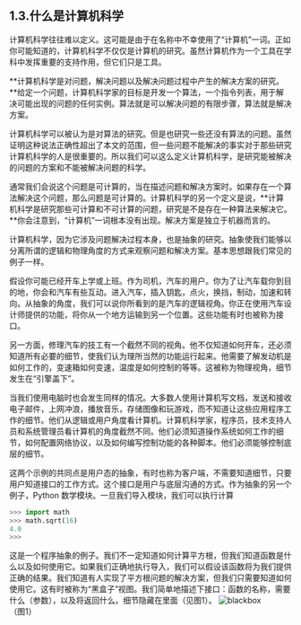 ## 1.3.什么是计算机科学
计算机科学往往难以定义。这可能是由于在名称中不幸使用了“计算机”一词。正如你可能知道的，计算机科学不仅仅是计算机的研究。虽然计算机作为一个工具在学科中发挥重要的支持作用，但它们只是工具。

**计算机科学是对问题，解决问题以及解决问题过程中产生的解决方案的研究。**给定一个问题，计算机科学家的目标是开发一个算法，一个指令列表，用于解决可能出现的问题的任何实例。算法就是可以解决问题的有限步骤，算法就是解决方案。

计算机科学可以被认为是对算法的研究。但是也研究一些还没有算法的问题。虽然证明这种说法正确性超出了本文的范围，但一些问题不能解决的事实对于那些研究计算机科学的人是很重要的。所以我们可以这么定义计算机科学，是研究能被解决的问题的方案和不能被解决问题的科学。

通常我们会说这个问题是可计算的，当在描述问题和解决方案时。如果存在一个算法解决这个问题，那么问题是可计算的。计算机科学的另一个定义是说，**计算机科学是研究那些可计算和不可计算的问题，研究是不是存在一种算法来解决它。**你会注意到，“计算机”一词根本没有出现。解决方案是独立于机器而言的。

计算机科学，因为它涉及问题解决过程本身，也是抽象的研究。抽象使我们能够以分离所谓的逻辑和物理角度的方式来观察问题和解决方案。基本思想跟我们常见的例子一样。

假设你可能已经开车上学或上班。作为司机，汽车的用户。你为了让汽车载你到目的地，你会和汽车有些互动。进入汽车，插入钥匙，点火，换挡，制动，加速和转向。从抽象的角度，我们可以说你所看到的是汽车的逻辑视角。你正在使用汽车设计师提供的功能，将你从一个地方运输到另一个位置。这些功能有时也被称为接口。

另一方面，修理汽车的技工有一个截然不同的视角。他不仅知道如何开车，还必须知道所有必要的细节，使我们认为理所当然的功能运行起来。他需要了解发动机是如何工作的，变速箱如何变速，温度是如何控制的等等。这被称为物理视角，细节发生在“引擎盖下”。

当我们使用电脑时也会发生同样的情况。大多数人使用计算机写文档，发送和接收电子邮件，上网冲浪，播放音乐，存储图像和玩游戏，而不知道让这些应用程序工作的细节。他们从逻辑或用户角度看计算机。计算机科学家，程序员，技术支持人员和系统管理员看计算机的角度截然不同。他们必须知道操作系统如何工作的细节，如何配置网络协议，以及如何编写控制功能的各种脚本。他们必须能够控制底层的细节。

这两个示例的共同点是用户态的抽象，有时也称为客户端，不需要知道细节，只要用户知道接口的工作方式。这个接口是用户与底层沟通的方式。作为抽象的另一个例子，Python 数学模块。一旦我们导入模块，我们可以执行计算

```` python
>>> import math
>>> math.sqrt(16)
4.0
>>>
````

这是一个程序抽象的例子。我们不一定知道如何计算平方根，但我们知道函数是什么以及如何使用它。如果我们正确地执行导入，我们可以假设该函数将为我们提供正确的结果。我们知道有人实现了平方根问题的解决方案，但我们只需要知道如何使用它。这有时被称为“黑盒子”视图。我们简单地描述下接口：函数的名称，需要什么（参数），以及将返回什么。细节隐藏在里面（见图1）。
![blackbox](assets/blackbox.png)  
（图1）


















